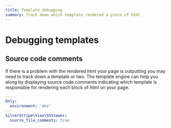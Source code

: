 ```yaml
---
title: Template debugging
summary: Track down which template rendered a piece of html
---
```


# Debugging templates

## Source code comments

If there is a problem with the rendered html your page is outputting you may need 
to track down a template or two. The template engine can help you along by displaying 
source code comments indicating which template is responsible for rendering each 
block of html on your page.

```yml
---
Only:
  environment: 'dev'
---
SilverStripe\View\SSViewer:
  source_file_comments: true
```
